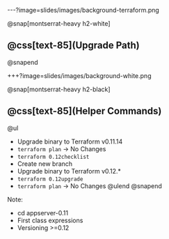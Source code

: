 ---?image=slides/images/background-terraform.png

@snap[montserrat-heavy h2-white]
## @css[text-85](Upgrade Path)
@snapend


+++?image=slides/images/background-white.png

@snap[montserrat-heavy h2-black]
## @css[text-85](Helper Commands)

@ul
- Upgrade binary to Terraform v0.11.14
- `terraform plan` -> No Changes
- `terraform 0.12checklist`
- Create new branch
- Upgrade binary to Terraform v0.12.*
- `terraform 0.12upgrade`
- `terraform plan` -> No Changes
@ulend
@snapend

Note:
- cd appserver-0.11
- First class expressions
- Versioning >=0.12
